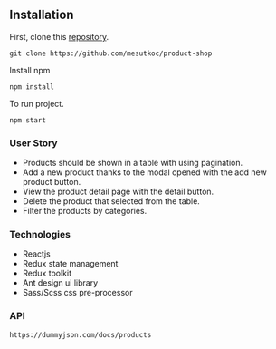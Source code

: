 ## Installation

First, clone this [repository](https://github.com/mesutkoc/product-shop).

`git clone https://github.com/mesutkoc/product-shop`

Install npm

`npm install`

To run project.

`npm start`


### User Story

* Products should be shown in a table with using pagination.
* Add a new product thanks to the modal opened with the add new product button.
* View the product detail page with the detail button.
* Delete the product that selected from the table.
* Filter the products by categories.

### Technologies 

* Reactjs
* Redux state management
* Redux toolkit
* Ant design ui library
* Sass/Scss css pre-processor

### API

`https://dummyjson.com/docs/products`